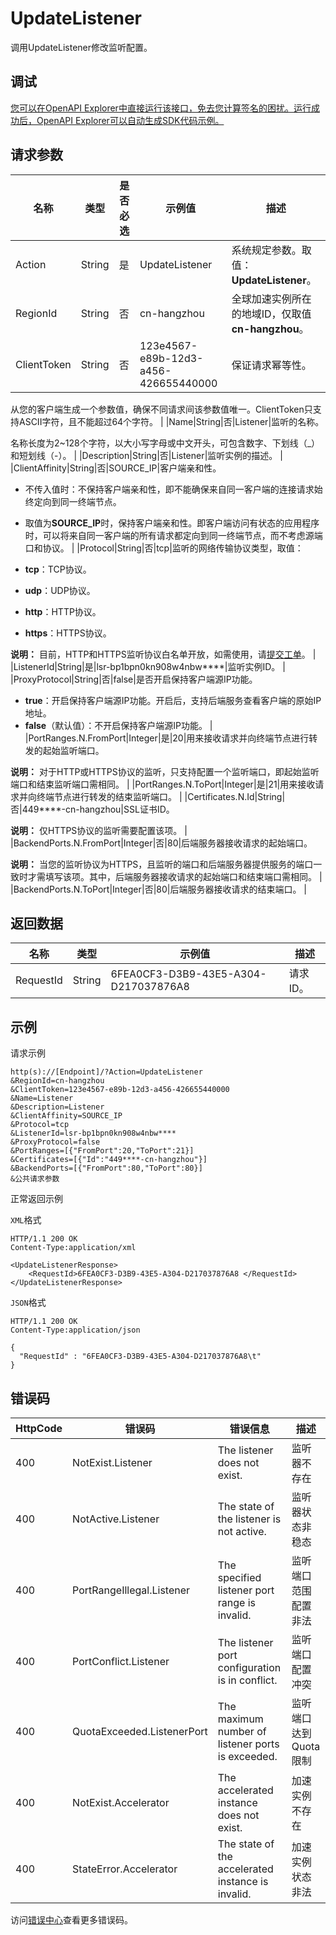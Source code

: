 # UpdateListener

调用UpdateListener修改监听配置。

## 调试

[您可以在OpenAPI Explorer中直接运行该接口，免去您计算签名的困扰。运行成功后，OpenAPI Explorer可以自动生成SDK代码示例。](https://api.aliyun.com/#product=Ga&api=UpdateListener&type=RPC&version=2019-11-20)

## 请求参数

|名称|类型|是否必选|示例值|描述|
|--|--|----|---|--|
|Action|String|是|UpdateListener|系统规定参数。取值：**UpdateListener**。 |
|RegionId|String|否|cn-hangzhou|全球加速实例所在的地域ID，仅取值**cn-hangzhou**。 |
|ClientToken|String|否|123e4567-e89b-12d3-a456-426655440000|保证请求幂等性。

 从您的客户端生成一个参数值，确保不同请求间该参数值唯一。ClientToken只支持ASCII字符，且不能超过64个字符。 |
|Name|String|否|Listener|监听的名称。

 名称长度为2~128个字符，以大小写字母或中文开头，可包含数字、下划线（\_）和短划线（-）。 |
|Description|String|否|Listener|监听实例的描述。 |
|ClientAffinity|String|否|SOURCE\_IP|客户端亲和性。

 -   不传入值时：不保持客户端亲和性，即不能确保来自同一客户端的连接请求始终定向到同一终端节点。
-   取值为**SOURCE\_IP**时，保持客户端亲和性。即客户端访问有状态的应用程序时，可以将来自同一客户端的所有请求都定向到同一终端节点，而不考虑源端口和协议。 |
|Protocol|String|否|tcp|监听的网络传输协议类型，取值：

 -   **tcp**：TCP协议。
-   **udp**：UDP协议。
-   **http**：HTTP协议。
-   **https**：HTTPS协议。

 **说明：** 目前，HTTP和HTTPS监听协议白名单开放，如需使用，请[提交工单](https://selfservice.console.aliyun.com/ticket/createIndex.htm)。 |
|ListenerId|String|是|lsr-bp1bpn0kn908w4nbw\*\*\*\*|监听实例ID。 |
|ProxyProtocol|String|否|false|是否开启保持客户端源IP功能。

 -   **true**：开启保持客户端源IP功能。开启后，支持后端服务查看客户端的原始IP地址。
-   **false**（默认值）：不开启保持客户端源IP功能。 |
|PortRanges.N.FromPort|Integer|是|20|用来接收请求并向终端节点进行转发的起始监听端口。

 **说明：** 对于HTTP或HTTPS协议的监听，只支持配置一个监听端口，即起始监听端口和结束监听端口需相同。 |
|PortRanges.N.ToPort|Integer|是|21|用来接收请求并向终端节点进行转发的结束监听端口。 |
|Certificates.N.Id|String|否|449\*\*\*\*-cn-hangzhou|SSL证书ID。

 **说明：** 仅HTTPS协议的监听需要配置该项。 |
|BackendPorts.N.FromPort|Integer|否|80|后端服务器接收请求的起始端口。

 **说明：** 当您的监听协议为HTTPS，且监听的端口和后端服务器提供服务的端口一致时才需填写该项。其中，后端服务器接收请求的起始端口和结束端口需相同。 |
|BackendPorts.N.ToPort|Integer|否|80|后端服务器接收请求的结束端口。 |

## 返回数据

|名称|类型|示例值|描述|
|--|--|---|--|
|RequestId|String|6FEA0CF3-D3B9-43E5-A304-D217037876A8|请求ID。 |

## 示例

请求示例

```
http(s)://[Endpoint]/?Action=UpdateListener
&RegionId=cn-hangzhou
&ClientToken=123e4567-e89b-12d3-a456-426655440000	
&Name=Listener
&Description=Listener
&ClientAffinity=SOURCE_IP
&Protocol=tcp
&ListenerId=lsr-bp1bpn0kn908w4nbw****
&ProxyProtocol=false
&PortRanges=[{"FromPort":20,"ToPort":21}]
&Certificates=[{"Id":"449****-cn-hangzhou"}]
&BackendPorts=[{"FromPort":80,"ToPort":80}]
&公共请求参数
```

正常返回示例

`XML`格式

```
HTTP/1.1 200 OK
Content-Type:application/xml

<UpdateListenerResponse>
    <RequestId>6FEA0CF3-D3B9-43E5-A304-D217037876A8	</RequestId>
</UpdateListenerResponse>
```

`JSON`格式

```
HTTP/1.1 200 OK
Content-Type:application/json

{
  "RequestId" : "6FEA0CF3-D3B9-43E5-A304-D217037876A8\t"
}
```

## 错误码

|HttpCode|错误码|错误信息|描述|
|--------|---|----|--|
|400|NotExist.Listener|The listener does not exist.|监听器不存在|
|400|NotActive.Listener|The state of the listener is not active.|监听器状态非稳态|
|400|PortRangeIllegal.Listener|The specified listener port range is invalid.|监听端口范围配置非法|
|400|PortConflict.Listener|The listener port configuration is in conflict.|监听端口配置冲突|
|400|QuotaExceeded.ListenerPort|The maximum number of listener ports is exceeded.|监听端口达到Quota限制|
|400|NotExist.Accelerator|The accelerated instance does not exist.|加速实例不存在|
|400|StateError.Accelerator|The state of the accelerated instance is invalid.|加速实例状态非法|

访问[错误中心](https://error-center.alibabacloud.com/status/product/Ga)查看更多错误码。

